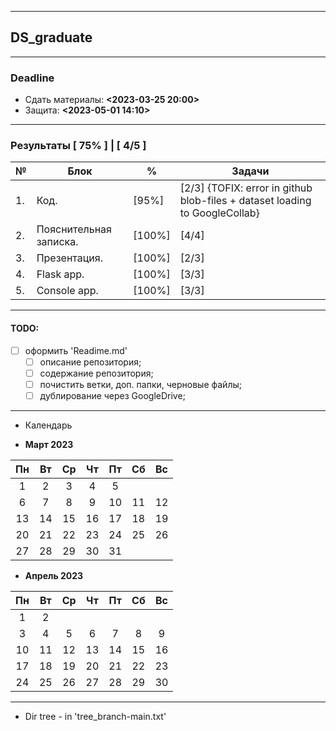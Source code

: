 ------

## DS_graduate

------

### Deadline
- Сдать материалы: **<2023-03-25 20:00>**
- Защита: **<2023-05-01 14:10>**

------

### Результаты [ __75%__ ] | [ __4/5__ ]
| №  | Блок | % | Задачи | 
| ---- | ------ | ------ | ----- |
| 1. | Код. | [95%] | [2/3] {TOFIX: error in github blob-files + dataset loading to GoogleCollab}|
| 2. | Пояснительная записка. | [100%] | [4/4] |
| 3. | Презентация. | [100%] | [2/3] |
| 4. | Flask app. | [100%] | [3/3] |
| 5. | Console app. | [100%] | [3/3] |

------

#### TODO:
- [ ] оформить 'Readime.md'
  - [ ] описание репозитория;
  - [ ] содержание репозитория;
  - [ ] почистить ветки, доп. папки, черновые файлы;
  - [ ] дублирование через GoogleDrive;

------

* Календарь


- **Март 2023**

| **Пн** | **Вт** | **Ср** | **Чт** | **Пт** | **Сб** | **Вс** |
|:------:|:------:|:------:|:------:|:------:|:------:|:------:|
| 1      | 2      | 3      | 4      | 5      |        |        |
| 6      | 7      | 8      | 9      | 10     | 11     | 12     |
| 13     | 14     | 15     | 16     | 17     | 18     | 19     |
| 20     | 21     | 22     | 23     | 24     | 25     | 26     |
| 27     | 28     | 29     | 30     | 31     |        |        |


- **Апрель 2023**

| **Пн** | **Вт** | **Ср** | **Чт** | **Пт** | **Сб** | **Вс** |
|:------:|:------:|:------:|:------:|:------:|:------:|:------:|
|      1 |      2 |        |        |        |        |        |
|      3 |      4 |      5 |      6 |      7 |      8 |     9  |
|     10 |     11 |     12 |     13 |     14 |     15 |     16 |
|     17 |     18 |     19 |     20 |     21 |     22 |     23 |
|     24 |     25 |     26 |     27 |     28 |     29 |     30 |

------

* Dir tree - in 'tree_branch-main.txt'
